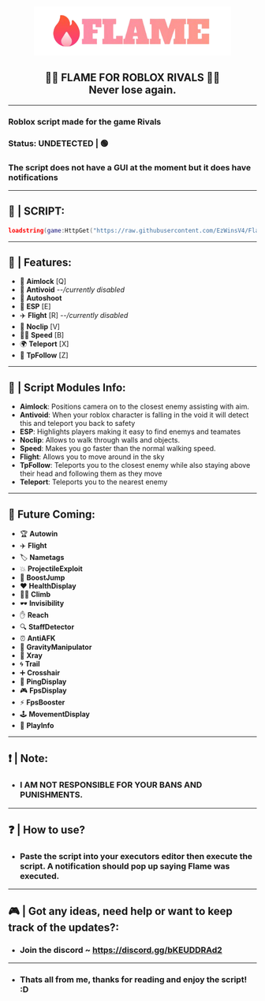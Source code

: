 <p align="center">
  <picture>
    <source media="(prefers-color-scheme: dark)" srcset="./Images/FlameLogoGradient.png">
    <source media="(prefers-color-scheme: light)" srcset="./Images/FlameLogoBlack.png">
    <img alt="flame logo" src="./Images/FlameLogoGradient.png">
  </picture>
</p>
<h2 align="center">
  🎯🔫 FLAME FOR ROBLOX RIVALS 🔫🎯
  <br/>
  Never lose again.
</h2>

-----------------
### Roblox script made for the game Rivals
### Status: UNDETECTED | 🟢
### The script does not have a GUI at the moment but it does have notifications
-----------------
## 📜 | SCRIPT: 
```lua
loadstring(game:HttpGet("https://raw.githubusercontent.com/EzWinsV4/FlameForRobloxRivals/refs/heads/main/Main.lua", true))()
```
-----------------
## 📰 | Features:
- 🎯 **Aimlock** [Q]
- 🚫 **Antivoid** *--/currently disabled*
- 🔫 **Autoshoot**
- 👀 **ESP** [E]
- ✈️ **Flight** [R] *--/currently disabled*
- 🚪 **Noclip** [V]
- 🏃‍♂️ **Speed** [B]
- 🌍 **Teleport** [X]
- 📍 **TpFollow** [Z]
-----------------
## 📰 | Script Modules Info:
- **Aimlock**:  Positions camera on to the closest enemy assisting with aim.
- **Antivoid**:  When your roblox character is falling in the void it will detect this and teleport you back to safety
- **ESP**:  Highlights players making it easy to find enemys and teamates
- **Noclip**:  Allows to walk through walls and objects.
- **Speed**:  Makes you go faster than the normal walking speed.
- **Flight**:  Allows you to move around in the sky
- **TpFollow**:  Teleports you to the closest enemy while also staying above their head and following them as they move
- **Teleport**:  Teleports you to the nearest enemy
-----------------
## 🔮 Future Coming:
- 🏆 **Autowin**
- ✈️ **Flight**
- 🏷️ **Nametags**
- 💥 **ProjectileExploit**
- 🚀 **BoostJump**
- ❤️ **HealthDisplay**
- 🧗‍♂️ **Climb**
- 🕶️ **Invisibility**
- ✋ **Reach**
- 🔍 **StaffDetector**
- ⏰ **AntiAFK**
- 🌌 **GravityManipulator**
- 🧊 **Xray**
- 🌀 **Trail**
- ➕ **Crosshair**
- 📡 **PingDisplay**
- 🎮 **FpsDisplay**
- ⚡ **FpsBooster**
- 🕹️ **MovementDisplay**
- 🎵 **PlayInfo**
-----------------
## ❗ | Note:
- ### I AM NOT RESPONSIBLE FOR YOUR BANS AND PUNISHMENTS.
-----------------
## ❓ | How to use?
- ### Paste the script into your executors editor then execute the script. A notification should pop up saying Flame was executed.
-----------------
## 🎮 | Got any ideas, need help or want to keep track of the updates?:
- ### Join the discord ~ https://discord.gg/bKEUDDRAd2
-----------------
- ### Thats all from me, thanks for reading and enjoy the script! :D
